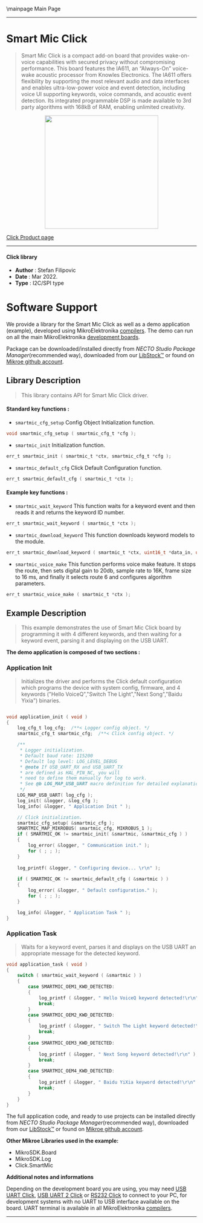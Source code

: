 \mainpage Main Page

---
# Smart Mic Click

> Smart Mic Click is a compact add-on board that provides wake-on-voice capabilities with secured privacy without compromising performance. This board features the IA611, an “Always-On” voice-wake acoustic processor from Knowles Electronics. The IA611 offers flexibility by supporting the most relevant audio and data interfaces and enables ultra-low-power voice and event detection, including voice UI supporting keywords, voice commands, and acoustic event detection. Its integrated programmable DSP is made available to 3rd party algorithms with 168kB of RAM, enabling unlimited creativity.

<p align="center">
  <img src="https://download.mikroe.com/images/click_for_ide/smartmic_click.png" height=300px>
</p>

[Click Product page](https://www.mikroe.com/smart-mic-click)

---


#### Click library

- **Author**        : Stefan Filipovic
- **Date**          : Mar 2022.
- **Type**          : I2C/SPI type


# Software Support

We provide a library for the Smart Mic Click
as well as a demo application (example), developed using MikroElektronika
[compilers](https://www.mikroe.com/necto-studio).
The demo can run on all the main MikroElektronika [development boards](https://www.mikroe.com/development-boards).

Package can be downloaded/installed directly from *NECTO Studio Package Manager*(recommended way), downloaded from our [LibStock&trade;](https://libstock.mikroe.com) or found on [Mikroe github account](https://github.com/MikroElektronika/mikrosdk_click_v2/tree/master/clicks).

## Library Description

> This library contains API for Smart Mic Click driver.

#### Standard key functions :

- `smartmic_cfg_setup` Config Object Initialization function.
```c
void smartmic_cfg_setup ( smartmic_cfg_t *cfg );
```

- `smartmic_init` Initialization function.
```c
err_t smartmic_init ( smartmic_t *ctx, smartmic_cfg_t *cfg );
```

- `smartmic_default_cfg` Click Default Configuration function.
```c
err_t smartmic_default_cfg ( smartmic_t *ctx );
```

#### Example key functions :

- `smartmic_wait_keyword` This function waits for a keyword event and then reads it and returns the keyword ID number.
```c
err_t smartmic_wait_keyword ( smartmic_t *ctx );
```

- `smartmic_download_keyword` This function downloads keyword models to the module.
```c
err_t smartmic_download_keyword ( smartmic_t *ctx, uint16_t *data_in, uint16_t len );
```

- `smartmic_voice_make` This function performs voice make feature. It stops the route, then sets digital gain to 20db, sample rate to 16K, frame size to 16 ms, and finally it selects route 6 and configures algorithm parameters.
```c
err_t smartmic_voice_make ( smartmic_t *ctx );
```

## Example Description

> This example demonstrates the use of Smart Mic Click board by programming it with 4 different keywords, and then waiting for a keyword event,
parsing it and displaying on the USB UART.

**The demo application is composed of two sections :**

### Application Init

> Initializes the driver and performs the Click default configuration which programs the device with system config, firmware, and 4 keywords
("Hello VoiceQ","Switch The Light","Next Song","Baidu Yixia") binaries.

```c

void application_init ( void )
{
    log_cfg_t log_cfg;  /**< Logger config object. */
    smartmic_cfg_t smartmic_cfg;  /**< Click config object. */

    /** 
     * Logger initialization.
     * Default baud rate: 115200
     * Default log level: LOG_LEVEL_DEBUG
     * @note If USB_UART_RX and USB_UART_TX 
     * are defined as HAL_PIN_NC, you will 
     * need to define them manually for log to work. 
     * See @b LOG_MAP_USB_UART macro definition for detailed explanation.
     */
    LOG_MAP_USB_UART( log_cfg );
    log_init( &logger, &log_cfg );
    log_info( &logger, " Application Init " );

    // Click initialization.
    smartmic_cfg_setup( &smartmic_cfg );
    SMARTMIC_MAP_MIKROBUS( smartmic_cfg, MIKROBUS_1 );
    if ( SMARTMIC_OK != smartmic_init( &smartmic, &smartmic_cfg ) )
    {
        log_error( &logger, " Communication init." );
        for ( ; ; );
    }
    
    log_printf( &logger, " Configuring device... \r\n" );
    
    if ( SMARTMIC_OK != smartmic_default_cfg ( &smartmic ) )
    {
        log_error( &logger, " Default configuration." );
        for ( ; ; );
    }

    log_info( &logger, " Application Task " );
}

```

### Application Task

> Waits for a keyword event, parses it and displays on the USB UART an appropriate message for the detected keyword.

```c
void application_task ( void )
{
    switch ( smartmic_wait_keyword ( &smartmic ) )
    {
        case SMARTMIC_OEM1_KWD_DETECTED:
        {
            log_printf ( &logger, " Hello VoiceQ keyword detected!\r\n" );
            break;
        }
        case SMARTMIC_OEM2_KWD_DETECTED:
        {
            log_printf ( &logger, " Switch The Light keyword detected!\r\n" );
            break;
        }
        case SMARTMIC_OEM3_KWD_DETECTED:
        {
            log_printf ( &logger, " Next Song keyword detected!\r\n" );
            break;
        }
        case SMARTMIC_OEM4_KWD_DETECTED:
        {
            log_printf ( &logger, " Baidu YiXia keyword detected!\r\n" );
            break;
        } 
    }
}
```

The full application code, and ready to use projects can be installed directly from *NECTO Studio Package Manager*(recommended way), downloaded from our [LibStock&trade;](https://libstock.mikroe.com) or found on [Mikroe github account](https://github.com/MikroElektronika/mikrosdk_click_v2/tree/master/clicks).

**Other Mikroe Libraries used in the example:**

- MikroSDK.Board
- MikroSDK.Log
- Click.SmartMic

**Additional notes and informations**

Depending on the development board you are using, you may need
[USB UART Click](https://www.mikroe.com/usb-uart-click),
[USB UART 2 Click](https://www.mikroe.com/usb-uart-2-click) or
[RS232 Click](https://www.mikroe.com/rs232-click) to connect to your PC, for
development systems with no UART to USB interface available on the board. UART
terminal is available in all MikroElektronika
[compilers](https://shop.mikroe.com/compilers).

---
